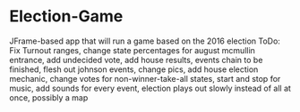# Election-Game
JFrame-based app that will run a game based on the 2016 election 
ToDo: Fix Turnout ranges, change state percentages for august mcmullin entrance, add undecided vote, add house results,  events chain to be finished, flesh out johnson events, change pics, add house election mechanic, change votes for non-winner-take-all states, start and stop for music, add sounds for every event, election plays out slowly instead of all at once, possibly a map
